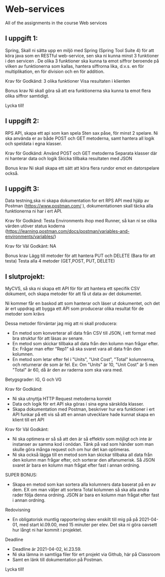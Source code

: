 # Web-services
All of the assignments in the course Web services

## I uppgift 1: 
Spring, Skall ni sätta upp en miljö med Spring (Spring Tool Suite 4) för att köra java som en RESTful web-service, sen ska ni kunna minst 3 funktioner i den servicen . De olika 3 funktioner ska kunna ta emot siffror beroende på vilken av funktionerna som kallas, hantera siffrorna lika, d.v.s. en för multiplikation, en för division och en för addition.

Krav för Godkänd:
3 olika funktioner
Visa resultaten i klienten

Bonus krav
Ni skall göra så att era funktionerna ska kunna ta emot flera olika siffror samtidigt.

Lycka till!


## I uppgift 2: 
RPS API, skapa ett api som kan spela Sten sax påse, för minst 2 spelare. Ni ska använda er av både POST och GET metoderna, samt hantera all logik och speldata i egna klasser.

Krav för Godkänd:
Använd POST och GET metoderna
Separata klasser där ni hanterar data och logik
Skicka tillbaka resultaten med JSON

Bonus krav
Ni skall skapa ett sätt att köra flera rundor emot en datorspelare också.


## I uppgift 3: 
Data testning,ska ni skapa dokumentation for ert RPS API med hjälp av Postman (https://www.postman.com/ ), dokumentationen skall täcka alla funktionerna ni har i ert API.

Krav för Godkänd:
Testa Environments ihop med Runner, så kan ni se olika värden utöver status koderna (https://learning.postman.com/docs/postman/variables-and-environments/variables/)

Krav för Väl Godkänt:
NA

Bonus krav
Lägg till metoder för att hantera PUT och DELETE (Bara för att
testa)
Testa alla 4 metoder (GET,POST, PUT, DELETE)



## I slutprojekt: 
MyCVS, så ska ni skapa ett API för för att hantera ett specifik CSV dokument, och skapa metoder för att få ut data av det dokumentet.

Ni kommer får en baskod att som hanterar och läser ut dokumentet, och det är ert uppdrag att bygga ett API som producerar olika resultat för de metoder som krävs

Dessa metoder förväntar jag mig att ni skall producera:
- En metod som konverterar all data från CSV till JSON, i ett format med bra struktur för att läsas av senare.
- En metod som skickar tillbaka all data från den kolumn man frågar efter. Ex: Frågar man efter “Rep1” så ska svaret vara all data från den kolumnen.
- En metod som letar efter fel i "Units", "Unit Cost", "Total" kolumnerna, och returnerar de som är fel. Ex: Om "Units" är 10, "Unit Cost" är 5 men "Total" är 60, då är den av raderna som ska vara med.

Betygsgrader: IG, G och VG

Krav för Godkänd:
- Ni ska utnyttja HTTP Request metoderna korrekt
- Data och logik för ert API ska göras i sina egna särskilda klasser.
- Skapa dokumentation med Postman, beskriver hur era funktioner i ert API funkar på ett vis så att en annan utvecklare hade kunnat skapa en klient till ert API

Krav för Väl Godkänt:
- Ni ska optimera er så så att den är så effektiv som möjligt och inte är instanser av samma kod i onödan. Tänk på vad som händer som man skulle göra många request och om hur det kan optimeras.
- Ni ska också lägga till en metod som kan skickar tillbaka all data från den kolumn man frågar efter, och sorterar den alfanumerisk. Så JSON svaret är bara en kolumn man frågat efter fast i annan ordning.

SUPER BONUS:
- Skapa en metod som kan sortera alla kolumners data baserat på en av dem. EX om man väljer att sortera Total kolumnen så ska alla andra rader följa denna ordning. JSON är bara en kolumn man frågat efter fast i annan ordning.

Redovisning
- En obligatorisk muntlig rapportering skev enskilt till mig på på 2021-04-01, med start kl.09.00, med 15 minuter per elev. Det ska ni göra oavsett hur långt ni har kommit i projektet.

Deadline
- Deadline är 2021-04-02, kl.23.59.
- Ni ska lämna in samtliga filer för ert projekt via Github, här på Classroom
- Samt en länk till dokumentation på Postman.

Lycka till!



